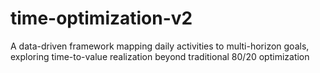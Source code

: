 # time-optimization-v2
A data-driven framework mapping daily activities to multi-horizon goals, exploring time-to-value realization beyond traditional 80/20 optimization
